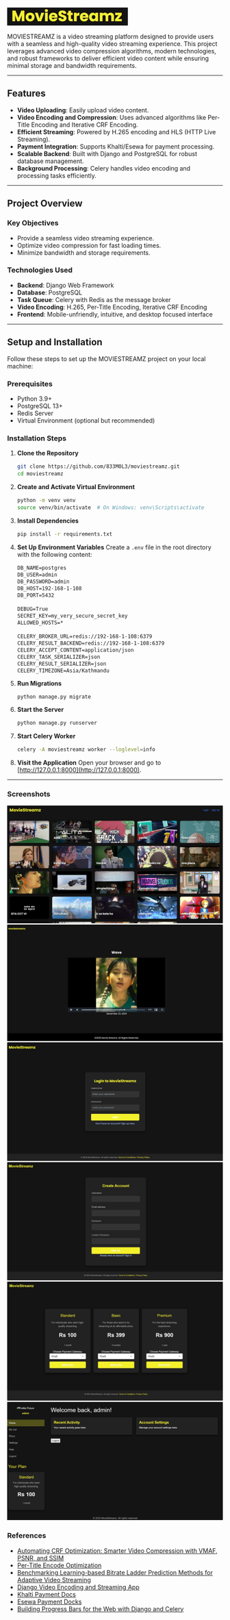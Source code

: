 ![MOVIESTREAMZ Logo](https://github.com/833M0L3/moviestreamz/blob/main/screenshots/logo.jpg?raw=true)

MOVIESTREAMZ is a video streaming platform designed to provide users with a seamless and high-quality video streaming experience. This project leverages advanced video compression algorithms, modern technologies, and robust frameworks to deliver efficient video content while ensuring minimal storage and bandwidth requirements.

---

## Features

- **Video Uploading**: Easily upload video content.
- **Video Encoding and Compression**: Uses advanced algorithms like Per-Title Encoding and Iterative CRF Encoding.
- **Efficient Streaming**: Powered by H.265 encoding and HLS (HTTP Live Streaming).
- **Payment Integration**: Supports Khalti/Esewa for payment processing.
- **Scalable Backend**: Built with Django and PostgreSQL for robust database management.
- **Background Processing**: Celery handles video encoding and processing tasks efficiently.

---

## Project Overview

### Key Objectives

- Provide a seamless video streaming experience.
- Optimize video compression for fast loading times.
- Minimize bandwidth and storage requirements.

### Technologies Used

- **Backend**: Django Web Framework
- **Database**: PostgreSQL
- **Task Queue**: Celery with Redis as the message broker
- **Video Encoding**: H.265, Per-Title Encoding, Iterative CRF Encoding
- **Frontend**: Mobile-unfriendly, intuitive, and desktop focused interface

---

## Setup and Installation

Follow these steps to set up the MOVIESTREAMZ project on your local machine:

### Prerequisites

- Python 3.9+
- PostgreSQL 13+
- Redis Server
- Virtual Environment (optional but recommended)

### Installation Steps

1. **Clone the Repository**
   ```bash
   git clone https://github.com/833M0L3/moviestreamz.git
   cd moviestreamz
   ```

2. **Create and Activate Virtual Environment**
   ```bash
   python -m venv venv
   source venv/bin/activate  # On Windows: venv\Scripts\activate
   ```

3. **Install Dependencies**
   ```bash
   pip install -r requirements.txt
   ```

4. **Set Up Environment Variables**
   Create a `.env` file in the root directory with the following content:
   ```env
   DB_NAME=postgres
   DB_USER=admin
   DB_PASSWORD=admin
   DB_HOST=192-168-1-108
   DB_PORT=5432

   DEBUG=True
   SECRET_KEY=my_very_secure_secret_key
   ALLOWED_HOSTS=*

   CELERY_BROKER_URL=redis://192-168-1-108:6379
   CELERY_RESULT_BACKEND=redis://192-168-1-108:6379
   CELERY_ACCEPT_CONTENT=application/json
   CELERY_TASK_SERIALIZER=json
   CELERY_RESULT_SERIALIZER=json
   CELERY_TIMEZONE=Asia/Kathmandu
   ```

5. **Run Migrations**
   ```bash
   python manage.py migrate
   ```

6. **Start the Server**
   ```bash
   python manage.py runserver
   ```

7. **Start Celery Worker**
   ```bash
   celery -A moviestreamz worker --loglevel=info
   ```

8. **Visit the Application**
   Open your browser and go to [http://127.0.0.1:8000](http://127.0.0.1:8000).

---

### Screenshots
![image](https://github.com/833M0L3/moviestreamz/blob/main/screenshots/home.jpg?raw=true)
![image](https://github.com/833M0L3/moviestreamz/blob/main/screenshots/player.jpg?raw=true)
![image](https://github.com/833M0L3/moviestreamz/blob/main/screenshots/login.jpg?raw=true)
![image](https://github.com/833M0L3/moviestreamz/blob/main/screenshots/signup.jpg?raw=true)
![image](https://github.com/833M0L3/moviestreamz/blob/main/screenshots/plans.jpg?raw=true)
![image](https://github.com/833M0L3/moviestreamz/blob/main/screenshots/dashboard.jpg?raw=true)


### References
- [Automating CRF Optimization: Smarter Video Compression with VMAF, PSNR, and SSIM](https://www.linkedin.com/pulse/automating-crf-optimization-smarter-video-compression-zaki-ahmed-fjdqf/)
- [Per-Title Encode Optimization](https://netflixtechblog.com/per-title-encode-optimization-7e99442b62a2)
- [Benchmarking Learning-based Bitrate Ladder Prediction Methods for Adaptive Video Streaming](https://hal.science/hal-04407094/document)
- [Django Video Encoding and Streaming App](https://github.com/mahmudtopu3/django-tube)
- [Khalti Payment Docs](https://docs.khalti.com/khalti-epayment/)
- [Esewa Payment Docks](https://developer.esewa.com.np/pages/Epay#transactionflow)
- [Building Progress Bars for the Web with Django and Celery](https://www.saaspegasus.com/guides/django-celery-progress-bars/)



